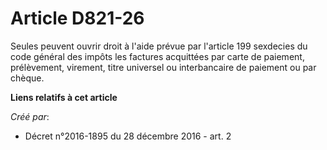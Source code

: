 # Article D821-26

Seules peuvent ouvrir droit à l'aide prévue par l'article 199 sexdecies du code général des impôts les  factures acquittées
par carte de paiement, prélèvement, virement, titre  universel ou interbancaire de paiement ou par chèque.

**Liens relatifs à cet article**

_Créé par_:

  - Décret n°2016-1895 du 28 décembre 2016 - art. 2
